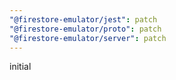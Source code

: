 ```yaml
---
"@firestore-emulator/jest": patch
"@firestore-emulator/proto": patch
"@firestore-emulator/server": patch
---
```


initial
